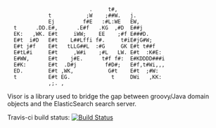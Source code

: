 ```
                          .     t#,               
             t           ;W    ;##W.   j.         
             Ej         f#E   :#L:WE   EW,        
  t      .DD.E#,      .E#f   .KG  ,#D  E##j       
  EK:   ,WK. E#t     iWW;    EE    ;#f E###D.     
  E#t  i#D   E#t    L##Lffi f#.     t#iE#jG#W;    
  E#t j#f    E#t   tLLG##L  :#G     GK E#t t##f   
  E#tL#i     E#t     ,W#i    ;#L   LW. E#t  :K#E: 
  E#WW,      E#t    j#E.      t#f f#:  E#KDDDD###i
  E#K:       E#t  .D#j         f#D#;   E#f,t#Wi,,,
  ED.        E#t ,WK,           G#t    E#t  ;#W:  
  t          E#t EG.             t     DWi   ,KK: 
             ,;. ,                                
```
                        
Visor is a library used to bridge the gap between groovy/Java domain objects and the ElasticSearch search server.

Travis-ci build status: [![Build Status](https://secure.travis-ci.org/morologous/visor.png)](http://travis-ci.org/morologous/visor)
